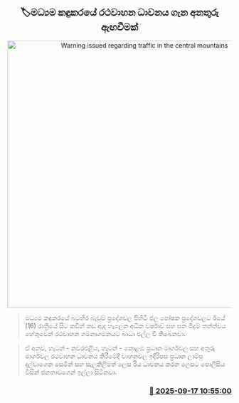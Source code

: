 <p align='center'><b><h2 align='center' title='Warning issued regarding traffic in the central mountains'>🏷මධ්‍යම කඳුකරයේ රථවාහන ධාවනය ගැන අනතුරු ඇඟවීමක්</h2></b></p>
<p align='center'><img src='https://helakuru.sgp1.cdn.digitaloceanspaces.com/esana/images/lib/road-wind.jpg' width='600' alt='Warning issued regarding traffic in the central mountains'></p>

> මධ්‍යම කඳුකරයේ බටහිර බෑවුම් ප්‍රදේශවල පිහිටි ජල පෝෂක ප්‍රදේශවලට ඊයේ (16) රාත්‍රියේ සිට කඩින් කඩ ඇද හැලෙන අධික වර්ෂාව සහ ඝන මීදුම් තත්ත්වය හේතුවෙන් රථවාහන ගමනාගමනයට බාධා එල්ල වී තිබෙනවා.

> ඒ අනුව, හැටන් - නුවරඑළිය, හැටන් - කොළඹ ප්‍රධාන මාර්ගවල සහ අතුරු මාර්ගවල රථවාහන ධාවනය කිරීමේදී වාහනවල ඉදිරිපස ප්‍රධාන ලාම්පු දල්වාගෙන සෙමින් සහ සැලකිලිමත් ලෙස රිය ධාවනය කරන ලෙසට පොලීසිය විසින් ජනතාවගෙන් ඉල්ලා සිටිනවා.



<h3 align='right'><a href='https://www.helakuru.lk/esana/p/113702/'>📅 2025-09-17 10:55:00</a></h3>

